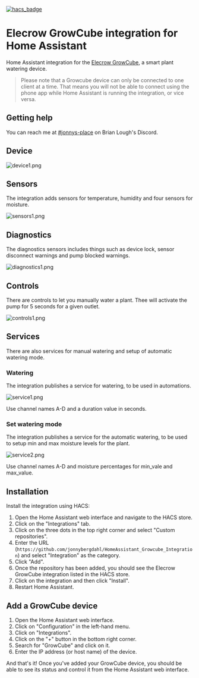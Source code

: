 [![hacs_badge](https://img.shields.io/badge/HACS-Custom-41BDF5.svg?style=for-the-badge)](https://github.com/hacs/integration)

# Elecrow GrowCube integration for Home Assistant
Home Assistant integration for the [Elecrow GrowCube](https://www.elecrow.com/growcube-gardening-plants-smart-watering-kit-device.html), a smart plant watering device.

> Please note that a Growcube device can only be connected to one client at a time. That means you 
> will not be able to connect using the phone app while Home Assistant is running the integration, 
> or vice versa.

## Getting help

You can reach me at [#jonnys-place](https://discord.gg/SeHKWPu9Cw) on Brian Lough's Discord.

## Device

![device1.png](https://raw.githubusercontent.com/jonnybergdahl/HomeAssistant_Growcube_Integration/main/images/device1.png)

## Sensors 

The integration adds sensors for temperature, humidity and four sensors for moisture.

![sensors1.png](https://raw.githubusercontent.com/jonnybergdahl/HomeAssistant_Growcube_Integration/main/images/sensors1.png)

## Diagnostics

The diagnostics sensors includes things such as device lock, sensor disconnect warnings and pump blocked warnings.

![diagnostics1.png](https://raw.githubusercontent.com/jonnybergdahl/HomeAssistant_Growcube_Integration/main/images/diagnostics1.png)

## Controls

There are controls to let you manually water a plant. Thee will activate the pump for 5 seconds for a given outlet.

![controls1.png](https://raw.githubusercontent.com/jonnybergdahl/HomeAssistant_Growcube_Integration/main/images/controls1.png)

## Services

There are also services for manual watering and setup of automatic watering mode.

### Watering

The integration publishes a service for watering, to be used in automations.

![service1.png](https://raw.githubusercontent.com/jonnybergdahl/HomeAssistant_Growcube_Integration/main/images/service1.png)

Use channel names A-D and a duration value in seconds.

### Set watering mode

The integration publishes a service for the automatic watering, to be used to setup min and max
moisture levels for the plant.

![service2.png](https://raw.githubusercontent.com/jonnybergdahl/HomeAssistant_Growcube_Integration/main/images/service2.png)

Use channel names A-D and moisture percentages for min_vale and max_value.

## Installation

Install the integration using HACS:

1. Open the Home Assistant web interface and navigate to the HACS store.
2. Click on the "Integrations" tab.
3. Click on the three dots in the top right corner and select "Custom repositories".
4. Enter the URL (`https://github.com/jonnybergdahl/HomeAssistant_Growcube_Integration`) and select "Integration" as the category.
5. Click "Add".
6. Once the repository has been added, you should see the Elecrow GrowCube integration listed in the HACS store.
7. Click on the integration and then click "Install".
8. Restart Home Assistant.

## Add a GrowCube device

1. Open the Home Assistant web interface.
2. Click on "Configuration" in the left-hand menu.
3. Click on "Integrations".
4. Click on the "+" button in the bottom right corner.
5. Search for "GrowCube" and click on it.
6. Enter the IP address (or host name) of the device.

And that's it! Once you've added your GrowCube device, you should be able to see its status and control it from the Home Assistant web interface.


